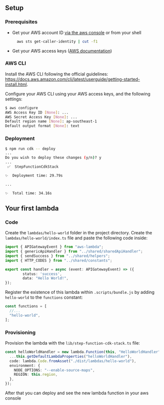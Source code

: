 ## Setup

### Prerequisites

- Get your AWS account ID [via the aws console](https://us-east-1.console.aws.amazon.com/iamv2/home#/home) or from your shell
  ```sh
    aws sts get-caller-identity | cut -f1
  ```
- Get your AWS access keys ([AWS documentation](https://docs.aws.amazon.com/cli/latest/userguide/cli-configure-quickstart.html#cli-configure-quickstart-creds))

### AWS CLI

Install the AWS CLI following the official guidelines: https://docs.aws.amazon.com/cli/latest/userguide/getting-started-install.html.

Configure your AWS CLI using your AWS access keys, and the following settings:

```sh
$ aws configure
AWS Access Key ID [None]: ...
AWS Secret Access Key [None]: ...
Default region name [None]: ap-southeast-1
Default output format [None]: text
```

### Deployment

```sh
$ npm run cdk -- deploy
...
Do you wish to deploy these changes (y/n)? y
...
 ✅  StepFunctionCdkStack

✨  Deployment time: 29.79s

... 

✨  Total time: 34.16s
```

## Your first lambda

### Code

Create the `lambdas/hello-world` folder in the project directory.
Create the `lambdas/hello-world/index.ts` file and paste the following code inside:

```typescript
import { APIGatewayEvent } from "aws-lambda";
import { genericApiHandler } from "../shared/sharedApiHandler";
import { sendSuccess } from "../shared/helpers";
import { HTTP_CODES } from "../shared/constants";

export const handler = async (event: APIGatewayEvent) => ({
        status: 'success',
        data: "Hello World!",
});
```

Register the existence of this lambda within `.scripts/bundle.js` by adding `hello-world` to the `functions` constant:

```js
const functions = [
  //...
  "hello-world",
];
```

### Provisioning

Provision the lambda with the `lib/step-function-cdk-stack.ts` file:

```typescript
const helloWorldHandler = new lambda.Function(this, "HelloWorldHandler", {
  ...this.getDefaultLambdaProperties("helloWorldHandler"),
  code: lambda.Code.fromAsset("./dist/lambdas/hello-world"),
  environment: {
    NODE_OPTIONS: "--enable-source-maps",
    REGION: this.region,
  },
});
```

After that you can deploy and see the new lambda function in your aws console
